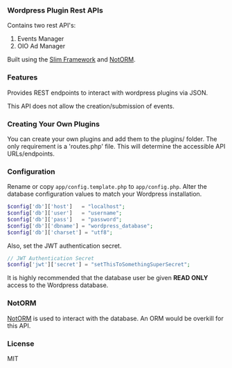 ### Wordpress Plugin Rest APIs

Contains two rest API's:

1. Events Manager
2. OIO Ad Manager

Built using the [Slim Framework](https://www.slimframework.com/) and [NotORM](http://www.notorm.com/).

### Features

Provides REST endpoints to interact with wordpress plugins via JSON.

This API does not allow the creation/submission of events.

### Creating Your Own Plugins

You can create your own plugins and add them to the plugins/ folder. The only requirement is a 'routes.php' file. This will determine the accessible API URLs/endpoints.

### Configuration

Rename or copy `app/config.template.php` to `app/config.php`. Alter the database configuration values to match your Wordpress installation.

```php
$config['db']['host']   = "localhost";
$config['db']['user']   = "username";
$config['db']['pass']   = "password";
$config['db']['dbname'] = "wordpress_database";
$config['db']['charset'] = "utf8";
```

Also, set the JWT authentication secret.

```php
// JWT Authentication Secret
$config['jwt']['secret'] = "setThisToSomethingSuperSecret";
```

It is highly recommended that the database user be given **READ ONLY** access to the Wordpress database.

### NotORM

[NotORM](http://www.notorm.com/) is used to interact with the database. An ORM would be overkill for this API.

### License

MIT
